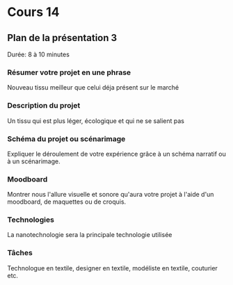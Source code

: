 # Cours 14
## Plan de la présentation 3
Durée: 8 à 10 minutes

### Résumer votre projet en une phrase
Nouveau tissu meilleur que celui déja présent sur le marché  

### Description du projet 
Un tissu qui est plus léger, écologique et qui ne se salient pas

### Schéma du projet ou scénarimage
Expliquer le déroulement de votre expérience grâce à un schéma narratif ou à un scénarimage. 

### Moodboard
Montrer nous l'allure visuelle et sonore qu'aura votre projet à l'aide d'un moodboard, de maquettes ou de croquis. 

### Technologies
La nanotechnologie sera la principale technologie utilisée

### Tâches
Technologue en textile, designer en textile, modéliste en textile, couturier etc. 
